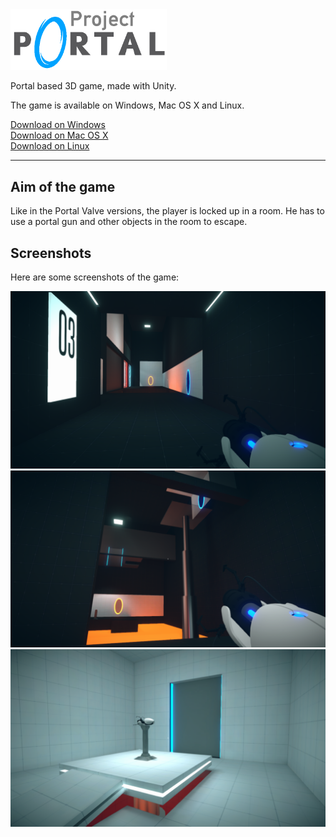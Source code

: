 <img id="logo_header" alt="Project Portal" src="logo.png" width="250px">

Portal based 3D game, made with Unity.  

The game is available on Windows, Mac OS X and Linux.  

[Download on Windows](http://bit.ly/ProjectPortal-Windows)  
[Download on Mac OS X](http://bit.ly/ProjectPortal-MacOSX)  
[Download on Linux](http://bit.ly/ProjectPortal-Linux)  

---

## Aim of the game  

Like in the Portal Valve versions, the player is locked up in a room. He has to use a portal gun and other objects in the room to escape.

## Screenshots

Here are some screenshots of the game:

![](screenshots/2.png)
![](screenshots/1.png)
![](screenshots/0.png)

